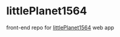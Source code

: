 # littlePlanet1564
front-end repo for [littlePlanet1564](https://little-planet-1564.herokuapp.com/) web app
